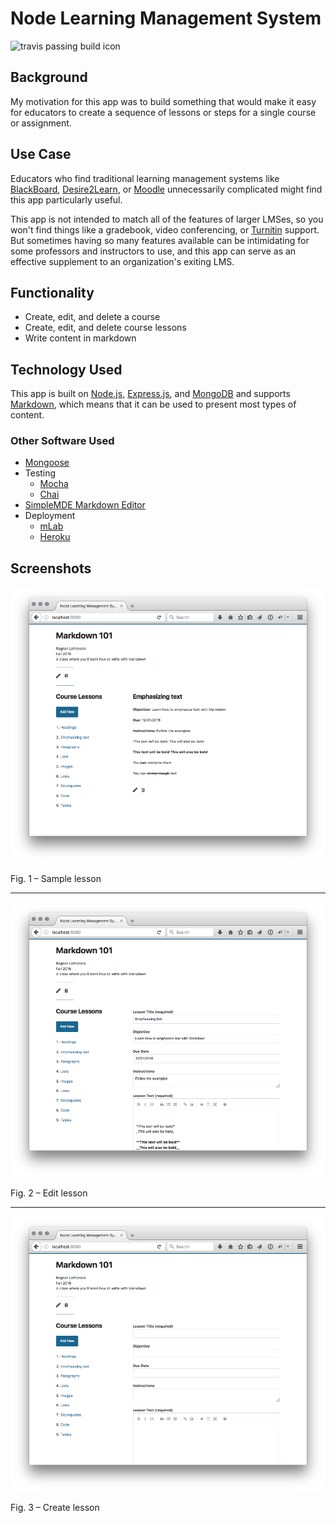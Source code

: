 # Node Learning Management System

![travis passing build icon](https://api.travis-ci.org/edwinmah/node-lms.svg?branch=master)

## Background

My motivation for this app was to build something that would make it easy for educators to create a sequence of lessons or steps for a single course or assignment.

## Use Case

Educators who find traditional learning management systems like [BlackBoard](http://www.blackboard.com/), [Desire2Learn](https://www.d2l.com/), or [Moodle](https://moodle.org/) unnecessarily complicated might find this app particularly useful.

This app is not intended to match all of the features of larger LMSes, so you won't find things like a gradebook, video conferencing, or [Turnitin](http://turnitin.com/) support. But sometimes having so many features available can be intimidating for some professors and instructors to use, and this app can serve as an effective supplement to an organization's exiting LMS.

## Functionality

* Create, edit, and delete a course
* Create, edit, and delete course lessons
* Write content in markdown

## Technology Used

This app is built on [Node.js](https://nodejs.org/en/), [Express.js](https://expressjs.com/), and [MongoDB](https://www.mongodb.com/) and supports [Markdown](https://daringfireball.net/projects/markdown/), which means that it can be used to present most types of content.

### Other Software Used

* [Mongoose](http://mongoosejs.com/)
* Testing
	* [Mocha](https://mochajs.org/)
	* [Chai](http://chaijs.com/)
* [SimpleMDE Markdown Editor](https://github.com/NextStepWebs/simplemde-markdown-editor)
* Deployment
	* [mLab](https://mlab.com/)
	* [Heroku](https://www.heroku.com/)

## Screenshots

![lesson screen](lesson.png)

Fig. 1 – Sample lesson

***

![edit lesson screen](edit-lesson.png)

Fig. 2 – Edit lesson

***

![create lesson screen](create-lesson.png)

Fig. 3 – Create lesson

